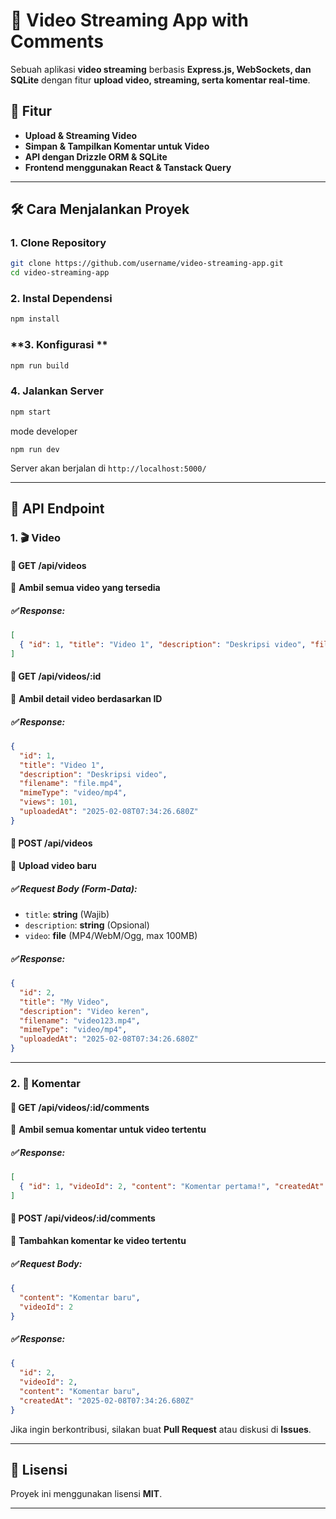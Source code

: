 
# 🎥 Video Streaming App with Comments

Sebuah aplikasi **video streaming** berbasis **Express.js, WebSockets, dan SQLite** dengan fitur **upload video, streaming, serta komentar real-time**.

## 🚀 Fitur
- **Upload & Streaming Video**  
- **Simpan & Tampilkan Komentar untuk Video**  
- **API dengan Drizzle ORM & SQLite**  
- **Frontend menggunakan React & Tanstack Query**

---

## 🛠️ Cara Menjalankan Proyek

### **1. Clone Repository**
```sh
git clone https://github.com/username/video-streaming-app.git
cd video-streaming-app
```

### **2. Instal Dependensi**
```sh
npm install
```

### **3. Konfigurasi **

```sh
npm run build
```

### **4. Jalankan Server**
```sh
npm start
```
mode developer
```
npm run dev
```
Server akan berjalan di `http://localhost:5000/`

---

## 📡 **API Endpoint**
### **1. 🎬 Video**
#### 🔹 **GET /api/videos**
📌 **Ambil semua video yang tersedia**  
##### ✅ **Response:**
```json
[
  { "id": 1, "title": "Video 1", "description": "Deskripsi video", "filename": "file.mp4", "mimeType": "video/mp4", "views": 100, "uploadedAt": "2025-02-08T07:34:26.680Z" }
]
```

#### 🔹 **GET /api/videos/:id**
📌 **Ambil detail video berdasarkan ID**
##### ✅ **Response:**
```json
{
  "id": 1,
  "title": "Video 1",
  "description": "Deskripsi video",
  "filename": "file.mp4",
  "mimeType": "video/mp4",
  "views": 101,
  "uploadedAt": "2025-02-08T07:34:26.680Z"
}
```

#### 🔹 **POST /api/videos**
📌 **Upload video baru**  
##### ✅ **Request Body (Form-Data):**
- `title`: **string** (Wajib)
- `description`: **string** (Opsional)
- `video`: **file** (MP4/WebM/Ogg, max 100MB)

##### ✅ **Response:**
```json
{
  "id": 2,
  "title": "My Video",
  "description": "Video keren",
  "filename": "video123.mp4",
  "mimeType": "video/mp4",
  "uploadedAt": "2025-02-08T07:34:26.680Z"
}
```

---

### **2. 💬 Komentar**
#### 🔹 **GET /api/videos/:id/comments**
📌 **Ambil semua komentar untuk video tertentu**
##### ✅ **Response:**
```json
[
  { "id": 1, "videoId": 2, "content": "Komentar pertama!", "createdAt": "2025-02-08T07:34:26.680Z" }
]
```

#### 🔹 **POST /api/videos/:id/comments**
📌 **Tambahkan komentar ke video tertentu**
##### ✅ **Request Body:**
```json
{
  "content": "Komentar baru",
  "videoId": 2
}
```
##### ✅ **Response:**
```json
{
  "id": 2,
  "videoId": 2,
  "content": "Komentar baru",
  "createdAt": "2025-02-08T07:34:26.680Z"
}
```

Jika ingin berkontribusi, silakan buat **Pull Request** atau diskusi di **Issues**.

---

## 📝 **Lisensi**
Proyek ini menggunakan lisensi **MIT**.

---

